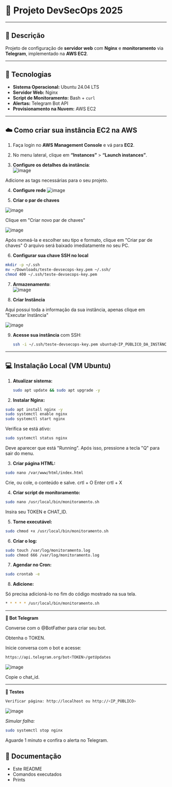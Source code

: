 # 🐧 Projeto DevSecOps 2025

---

## 📖 Descrição
Projeto de configuração de **servidor web** com **Nginx** e **monitoramento** via **Telegram**, implementado na **AWS EC2**.


---

## 🚀 Tecnologias
- **Sistema Operacional:** Ubuntu 24.04 LTS  
- **Servidor Web:** Nginx  
- **Script de Monitoramento:** Bash + `curl`  
- **Alertas:** Telegram Bot API  
- **Provisionamento na Nuvem:** AWS EC2  

---
## ☁️ Como criar sua instância EC2 na AWS

1. Faça login no **AWS Management Console** e vá para **EC2**.  
2. No menu lateral, clique em **“Instances”** > **“Launch instances”**.  

3. **Configure os detalhes da instância**:  
  ![image](https://github.com/user-attachments/assets/db33730f-86a7-44e3-ad7e-aa944c19fe41)

 Adicione as tags necessárias para o seu projeto.

 

4. **Configure rede** 
![image](https://github.com/user-attachments/assets/9cbf5993-8c56-4d77-9d7c-8b0989c49b09)

5. **Criar o par de chaves**

![image](https://github.com/user-attachments/assets/100c66a4-28bd-4d57-ba44-84778de65071)

Clique em "Criar novo par de chaves"

![image](https://github.com/user-attachments/assets/2570ba22-c1da-4b83-a8e4-8b19bfa429e6)

Após nomeá-la e escolher seu tipo e formato, clique em "Criar par de chaves"
O arquivo será baixado imediatamente no seu PC.

6. **Configurar sua chave SSH no local**  

```bash
mkdir -p ~/.ssh
mv ~/Downloads/teste-devsecops-key.pem ~/.ssh/
chmod 400 ~/.ssh/teste-devsecops-key.pem
```

7. **Armazenamento**:  
  ![image](https://github.com/user-attachments/assets/6d55149e-6483-4d58-a2f3-81f3a4c9d6d2)

 8. **Criar Instância**

Aqui possui toda a informação da sua instância, apenas clique em "Executar Instância"

![image](https://github.com/user-attachments/assets/ef8f9830-319b-475b-a45b-1f62bd075eb5)


9. **Acesse sua instância** com SSH:  
    ```bash
    ssh -i ~/.ssh/teste-devsecops-key.pem ubuntu@<IP_PÚBLICO_DA_INSTÂNCIA>
    ```

---
## 💻 Instalação Local (VM Ubuntu)

1. **Atualizar sistema:**
   ```bash
   sudo apt update && sudo apt upgrade -y
   ```
   
2. **Instalar Nginx:**

```bash
sudo apt install nginx -y
sudo systemctl enable nginx
sudo systemctl start nginx
```

Verifica se está ativo:

```bash
sudo systemctl status nginx
```

Deve aparecer que está "Running". Após isso, pressione a tecla "Q" para sair do menu.

3. **Criar página HTML:**

```bash
sudo nano /var/www/html/index.html
```

Crie, ou cole, o conteúdo e salve.
crtl + O
Enter
crtl + X


4. **Criar script de monitoramento:**

```bash
sudo nano /usr/local/bin/monitoramento.sh
```

Insira seu TOKEN e CHAT_ID.

5. **Torne executável:**

```bash
sudo chmod +x /usr/local/bin/monitoramento.sh
```

6. **Criar o log:**

```bash
sudo touch /var/log/monitoramento.log
sudo chmod 666 /var/log/monitoramento.log
```

7. **Agendar no Cron:**

```bash
sudo crontab -e
```

8. **Adicione:**

Só precisa adicioná-lo no fim do código mostrado na sua tela.

```bash
* * * * * /usr/local/bin/monitoramento.sh
```
       
---


**🤖 Bot Telegram**

Converse com o @BotFather para criar seu bot.

Obtenha o TOKEN.

Inicie conversa com o bot e acesse:

```bash
https://api.telegram.org/bot<TOKEN>/getUpdates
```
![image](https://github.com/user-attachments/assets/7a41ce6c-561e-4820-8e3f-e9f893f43ebd)

Copie o chat_id.

---

**🧪 Testes**

```bash
Verificar página: http://localhost ou http://<IP_PÚBLICO>
```
![image](https://github.com/user-attachments/assets/c9170a75-4777-4f76-943d-85a4a2d4270b)


*Simular falha:*

```bash
sudo systemctl stop nginx
```

Aguarde 1 minuto e confira o alerta no Telegram.

## 📄 Documentação
- Este README  
- Comandos executados  
- Prints 
